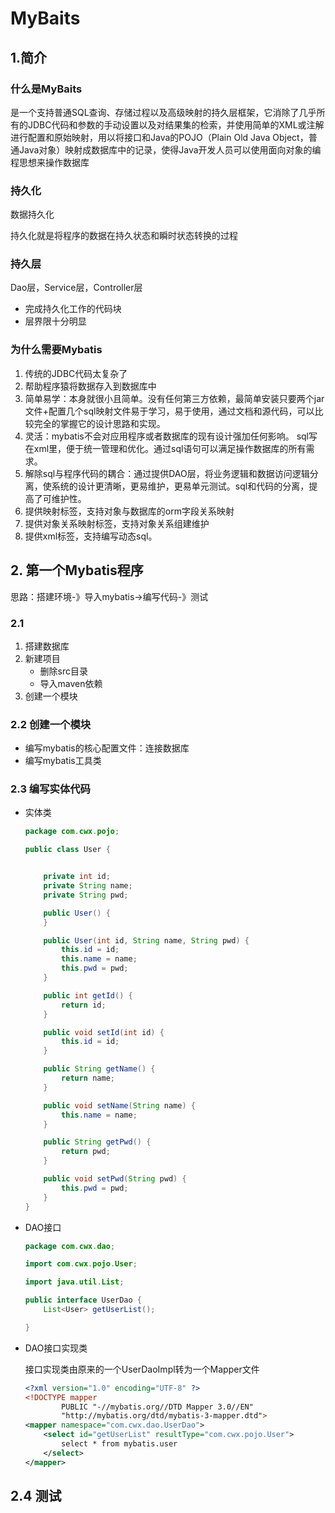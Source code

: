 # MyBaits

## 1.简介

### 什么是MyBaits

是一个支持普通SQL查询、存储过程以及高级映射的持久层框架，它消除了几乎所有的JDBC代码和参数的手动设置以及对结果集的检索，并使用简单的XML或注解进行配置和原始映射，用以将接口和Java的POJO（Plain Old Java Object，普通Java对象）映射成数据库中的记录，使得Java开发人员可以使用面向对象的编程思想来操作数据库

### 持久化

数据持久化

持久化就是将程序的数据在持久状态和瞬时状态转换的过程

### 持久层

Dao层，Service层，Controller层

- 完成持久化工作的代码块
- 层界限十分明显

### 为什么需要Mybatis

1. 传统的JDBC代码太复杂了
2. 帮助程序猿将数据存入到数据库中
3. 简单易学：本身就很小且简单。没有任何第三方依赖，最简单安装只要两个jar文件+配置几个sql映射文件易于学习，易于使用，通过文档和源代码，可以比较完全的掌握它的设计思路和实现。
4. 灵活：mybatis不会对应用程序或者数据库的现有设计强加任何影响。 sql写在xml里，便于统一管理和优化。通过sql语句可以满足操作数据库的所有需求。
5. 解除sql与程序代码的耦合：通过提供DAO层，将业务逻辑和数据访问逻辑分离，使系统的设计更清晰，更易维护，更易单元测试。sql和代码的分离，提高了可维护性。
6. 提供映射标签，支持对象与数据库的orm字段关系映射
7. 提供对象关系映射标签，支持对象关系组建维护
8. 提供xml标签，支持编写动态sql。



## 2. 第一个Mybatis程序

思路：搭建环境-》导入mybatis->编写代码-》测试

### 2.1

1. 搭建数据库
2. 新建项目
   - 删除src目录
   - 导入maven依赖
3. 创建一个模块

### 2.2 创建一个模块

- 编写mybatis的核心配置文件：连接数据库
- 编写mybatis工具类

### 2.3 编写实体代码

- 实体类

  ```java
  package com.cwx.pojo;
  
  public class User {
  
  
      private int id;
      private String name;
      private String pwd;
  
      public User() {
      }
  
      public User(int id, String name, String pwd) {
          this.id = id;
          this.name = name;
          this.pwd = pwd;
      }
  
      public int getId() {
          return id;
      }
  
      public void setId(int id) {
          this.id = id;
      }
  
      public String getName() {
          return name;
      }
  
      public void setName(String name) {
          this.name = name;
      }
  
      public String getPwd() {
          return pwd;
      }
  
      public void setPwd(String pwd) {
          this.pwd = pwd;
      }
  }
  
  ```

  

- DAO接口

  ```java
  package com.cwx.dao;
  
  import com.cwx.pojo.User;
  
  import java.util.List;
  
  public interface UserDao {
      List<User> getUserList();
  
  }
  
  ```

  

- DAO接口实现类

  接口实现类由原来的一个UserDaoImpl转为一个Mapper文件

  ```xml
  <?xml version="1.0" encoding="UTF-8" ?>
  <!DOCTYPE mapper
          PUBLIC "-//mybatis.org//DTD Mapper 3.0//EN"
          "http://mybatis.org/dtd/mybatis-3-mapper.dtd">
  <mapper namespace="com.cwx.dao.UserDao">
      <select id="getUserList" resultType="com.cwx.pojo.User">
          select * from mybatis.user
      </select>
  </mapper>
  ```



## 2.4 测试















  

